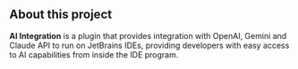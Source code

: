 <!-- Plugin description -->

## About this project

**AI Integration** is a plugin that provides integration with OpenAI, Gemini and Claude API to run on JetBrains IDEs, providing developers with easy access to AI capabilities from inside the IDE program.

<!-- Plugin description end -->
